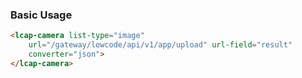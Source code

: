 ### Basic Usage

``` html
<lcap-camera list-type="image"
    url="/gateway/lowcode/api/v1/app/upload" url-field="result"
    converter="json">
</lcap-camera>
```
